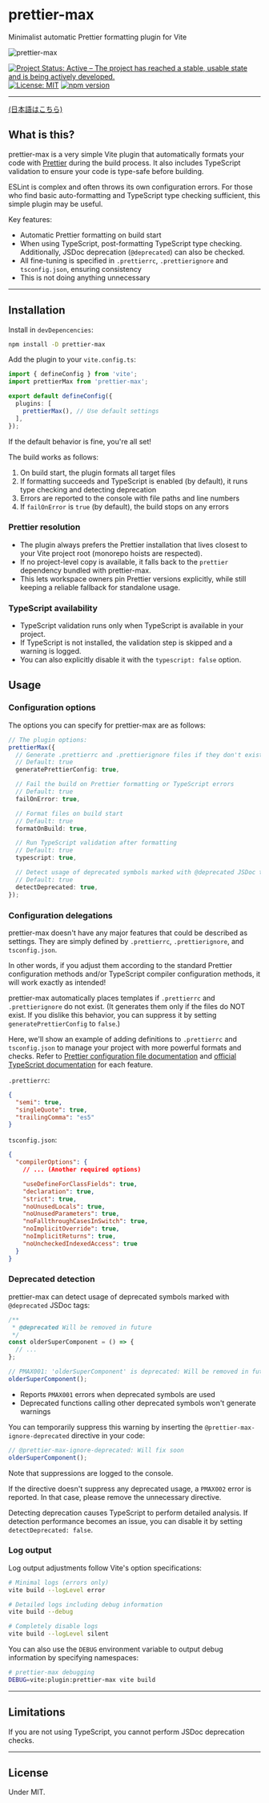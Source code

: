 # prettier-max

Minimalist automatic Prettier formatting plugin for Vite

![prettier-max](images/prettier-max-120.png)

[![Project Status: Active – The project has reached a stable, usable state and is being actively developed.](https://www.repostatus.org/badges/latest/active.svg)](https://www.repostatus.org/#active)
[![License: MIT](https://img.shields.io/badge/License-MIT-yellow.svg)](https://opensource.org/licenses/MIT)
[![npm version](https://img.shields.io/npm/v/prettier-max.svg)](https://www.npmjs.com/package/prettier-max)

---

[(日本語はこちら)](./README_ja.md)

## What is this?

prettier-max is a very simple Vite plugin that automatically formats your code with [Prettier](https://prettier.io/) during the build process.
It also includes TypeScript validation to ensure your code is type-safe before building.

ESLint is complex and often throws its own configuration errors.
For those who find basic auto-formatting and TypeScript type checking sufficient, this simple plugin may be useful.

Key features:

- Automatic Prettier formatting on build start
- When using TypeScript, post-formatting TypeScript type checking. Additionally, JSDoc deprecation (`@deprecated`) can also be checked.
- All fine-tuning is specified in `.prettierrc`, `.prettierignore` and `tsconfig.json`, ensuring consistency
- This is not doing anything unnecessary

---

## Installation

Install in `devDepencencies`:

```bash
npm install -D prettier-max
```

Add the plugin to your `vite.config.ts`:

```typescript
import { defineConfig } from 'vite';
import prettierMax from 'prettier-max';

export default defineConfig({
  plugins: [
    prettierMax(), // Use default settings
  ],
});
```

If the default behavior is fine, you're all set!

The build works as follows:

1. On build start, the plugin formats all target files
2. If formatting succeeds and TypeScript is enabled (by default), it runs type checking and detecting deprecation
3. Errors are reported to the console with file paths and line numbers
4. If `failOnError` is `true` (by default), the build stops on any errors

### Prettier resolution

- The plugin always prefers the Prettier installation that lives closest to your Vite project root (monorepo hoists are respected).
- If no project-level copy is available, it falls back to the `prettier` dependency bundled with prettier-max.
- This lets workspace owners pin Prettier versions explicitly, while still keeping a reliable fallback for standalone usage.

### TypeScript availability

- TypeScript validation runs only when TypeScript is available in your project.
- If TypeScript is not installed, the validation step is skipped and a warning is logged.
- You can also explicitly disable it with the `typescript: false` option.

## Usage

### Configuration options

The options you can specify for prettier-max are as follows:

```typescript
// The plugin options:
prettierMax({
  // Generate .prettierrc and .prettierignore files if they don't exist
  // Default: true
  generatePrettierConfig: true,

  // Fail the build on Prettier formatting or TypeScript errors
  // Default: true
  failOnError: true,

  // Format files on build start
  // Default: true
  formatOnBuild: true,

  // Run TypeScript validation after formatting
  // Default: true
  typescript: true,

  // Detect usage of deprecated symbols marked with @deprecated JSDoc tag
  // Default: true
  detectDeprecated: true,
});
```

### Configuration delegations

prettier-max doesn't have any major features that could be described as settings.
They are simply defined by `.prettierrc`, `.prettierignore`, and `tsconfig.json`.

In other words, if you adjust them according to the standard Prettier configuration methods and/or TypeScript compiler configuration methods,
it will work exactly as intended!

prettier-max automatically places templates if `.prettierrc` and `.prettierignore` do not exist.
(It generates them only if the files do NOT exist. If you dislike this behavior, you can suppress it by setting `generatePrettierConfig` to `false`.)

Here, we'll show an example of adding definitions to `.prettierrc` and `tsconfig.json` to manage your project with more powerful formats and checks. Refer to [Prettier configuration file documentation](https://prettier.io/docs/configuration) and [official TypeScript documentation](https://www.typescriptlang.org/docs/handbook/tsconfig-json.html) for each feature.

`.prettierrc`:

```json
{
  "semi": true,
  "singleQuote": true,
  "trailingComma": "es5"
}
```

`tsconfig.json`:

```json
{
  "compilerOptions": {
    // ... (Another required options)

    "useDefineForClassFields": true,
    "declaration": true,
    "strict": true,
    "noUnusedLocals": true,
    "noUnusedParameters": true,
    "noFallthroughCasesInSwitch": true,
    "noImplicitOverride": true,
    "noImplicitReturns": true,
    "noUncheckedIndexedAccess": true
  }
}
```

### Deprecated detection

prettier-max can detect usage of deprecated symbols marked with `@deprecated` JSDoc tags:

```typescript
/**
 * @deprecated Will be removed in future
 */
const olderSuperComponent = () => {
  // ...
};

// PMAX001: 'olderSuperComponent' is deprecated: Will be removed in future
olderSuperComponent();
```

- Reports `PMAX001` errors when deprecated symbols are used
- Deprecated functions calling other deprecated symbols won't generate warnings

You can temporarily suppress this warning by inserting the `@prettier-max-ignore-deprecated` directive in your code:

```typescript
// @prettier-max-ignore-deprecated: Will fix soon
olderSuperComponent();
```

Note that suppressions are logged to the console.

If the directive doesn't suppress any deprecated usage, a `PMAX002` error is reported.
In that case, please remove the unnecessary directive.

Detecting deprecation causes TypeScript to perform detailed analysis.
If detection performance becomes an issue, you can disable it by setting `detectDeprecated: false`.

### Log output

Log output adjustments follow Vite's option specifications:

```bash
# Minimal logs (errors only)
vite build --logLevel error

# Detailed logs including debug information
vite build --debug

# Completely disable logs
vite build --logLevel silent
```

You can also use the `DEBUG` environment variable to output debug information by specifying namespaces:

```bash
# prettier-max debugging
DEBUG=vite:plugin:prettier-max vite build
```

---

## Limitations

If you are not using TypeScript, you cannot perform JSDoc deprecation checks.

---

## License

Under MIT.
